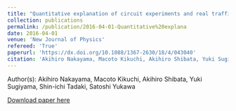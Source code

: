 ```yaml
---
title: "Quantitative explanation of circuit experiments and real traffic using the optimal velocity model"
collection: publications
permalink: /publication/2016-04-01-Quantitative%20explana
date: 2016-04-01
venue: 'New Journal of Physics'
refereed: 'True'
paperurl: 'https://dx.doi.org/10.1088/1367-2630/18/4/043040'
citation: 'Akihiro Nakayama, Macoto Kikuchi, Akihiro Shibata, Yuki Sugiyama, Shin-ichi Tadaki, Satoshi Yukawa, Quantitative explanation of circuit experiments and real traffic using the optimal velocity model, New Journal of Physics, <b>18</b>, 043040, (2016)'
---
```


Author(s): Akihiro Nakayama, Macoto Kikuchi, Akihiro Shibata, Yuki Sugiyama, Shin-ichi Tadaki, Satoshi Yukawa


<a href='https://dx.doi.org/10.1088/1367-2630/18/4/043040'>Download paper here</a>
